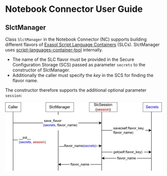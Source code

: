 # Notebook Connector User Guide

## SlctManager

Class `SlctManager` in the Notebook Connector (NC) supports building different flavors of [Exasol Script Language Containers](https://github.com/exasol/script-languages-release) (SLCs). SlctManager uses [script-languages-container-tool](https://github.com/exasol/script-languages-container-tool) internally.

* The name of the SLC flavor must be provided in the Secure Configuration Storage (SCS) passed as parameter `secrets` to the constructor of SlctManager.
* Additionally the caller must specify the *key* in the SCS for finding the flavor name.

The constructor therefore supports the additional optional parameter `session`:

![](slct-manager-parameters.drawio.png)

